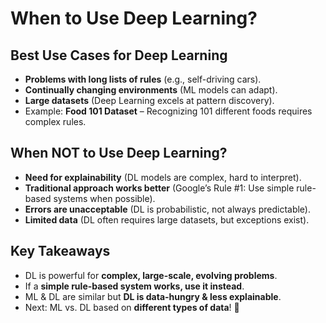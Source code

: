 # When to Use Deep Learning?

## Best Use Cases for Deep Learning  
- **Problems with long lists of rules** (e.g., self-driving cars).  
- **Continually changing environments** (ML models can adapt).  
- **Large datasets** (Deep Learning excels at pattern discovery).  
- Example: **Food 101 Dataset** – Recognizing 101 different foods requires complex rules.

## When NOT to Use Deep Learning?  
- **Need for explainability** (DL models are complex, hard to interpret).  
- **Traditional approach works better** (Google’s Rule #1: Use simple rule-based systems when possible).  
- **Errors are unacceptable** (DL is probabilistic, not always predictable).  
- **Limited data** (DL often requires large datasets, but exceptions exist).  

## Key Takeaways  
- DL is powerful for **complex, large-scale, evolving problems**.  
- If a **simple rule-based system works, use it instead**.  
- ML & DL are similar but **DL is data-hungry & less explainable**.  
- Next: ML vs. DL based on **different types of data**! 🚀  
